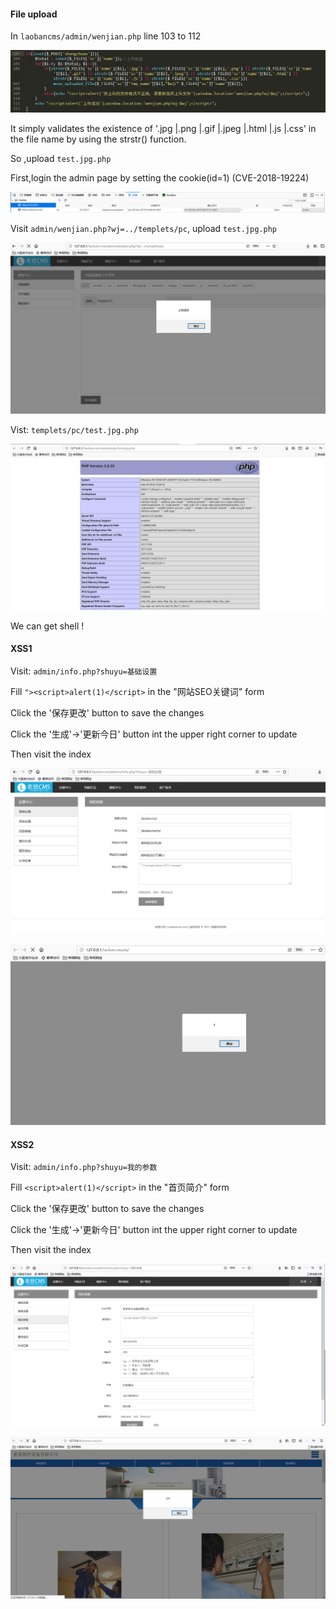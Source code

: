 #### File upload

In `laobancms/admin/wenjian.php` line 103 to 112

![](https://github.com/Cumtyuanfeng/Laobancms/blob/master/images/File_upload_1.png)




It  simply validates the existence of '.jpg |.png |.gif |.jpeg |.html |.js |.css' in the file name by using the strstr() function.

So ,upload `test.jpg.php`

First,login the admin page by setting the cookie(id=1)  (CVE-2018-19224)




![](https://github.com/Cumtyuanfeng/Laobancms/blob/master/images/Cookie.png)






Visit `admin/wenjian.php?wj=../templets/pc`, upload `test.jpg.php`

![](https://github.com/Cumtyuanfeng/Laobancms/blob/master/images/File_upload_2.png)






Vist: `templets/pc/test.jpg.php`

![](https://github.com/Cumtyuanfeng/Laobancms/blob/master/images/File_upload_3.png)

We can get shell !





#### XSS1

Visit: `admin/info.php?shuyu=基础设置`

Fill `"><script>alert(1)</script>` in the  "网站SEO关键词"  form

Click the '保存更改' button to save the changes

Click the '生成'->'更新今日' button int the upper right corner to update

Then visit the index

![](https://github.com/Cumtyuanfeng/Laobancms/blob/master/images/XSS_1_1.png)




![](https://github.com/Cumtyuanfeng/Laobancms/blob/master/images/XSS_1_2.png)





#### XSS2

Visit:  `admin/info.php?shuyu=我的参数`

Fill   `<script>alert(1)</script>` in the  "首页简介"  form

Click the '保存更改' button to save the changes

Click the '生成'->'更新今日' button int the upper right corner to update

Then visit the index

![](https://github.com/Cumtyuanfeng/Laobancms/blob/master/images/XSS_2_1.png)



![](https://github.com/Cumtyuanfeng/Laobancms/blob/master/images/XSS_2_2.png)

